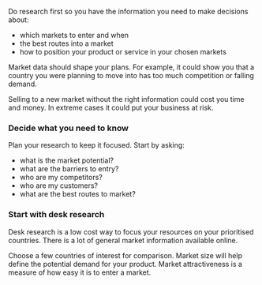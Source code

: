 Do research first so you have the information you need to make decisions about: 

- which markets to enter and when
- the best routes into a market
- how to position your product or service in your chosen markets

Market data should shape your plans. For example, it could show you that a country you were planning to move into has too much competition or falling demand. 

Selling to a new market without the right information could cost you time and money. In extreme cases it could put your business at risk.

### Decide what you need to know 

Plan your research to keep it focused. Start by asking:

- what is the market potential?
- what are the barriers to entry?
- who are my competitors?
- who are my customers?
- what are the best routes to market?

### Start with desk research 

Desk research is a low cost way to focus your resources on your prioritised countries. There is a lot of general market information available online.

Choose a few countries of interest for comparison. Market size will help define the potential demand for your product. Market attractiveness is a measure of how easy it is to enter a market. 
